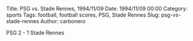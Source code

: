 Title: PSG vs. Stade Rennes, 1994/11/09
Date: 1994/11/09 00:00
Category: sports
Tags: football, football scores, PSG, Stade Rennes
Slug: psg-vs-stade-rennes
Author: carbonero


PSG 2 - 1 Stade Rennes
